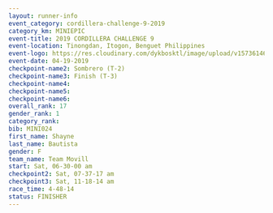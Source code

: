 ```yaml
---
layout: runner-info 
event_category: cordillera-challenge-9-2019 
category_km: MINIEPIC 
event-title: 2019 CORDILLERA CHALLENGE 9 
event-location: Tinongdan, Itogon, Benguet Philippines 
event-logo: https://res.cloudinary.com/dykbosktl/image/upload/v1573614609/Logo/cordillera-challenge_gtvgwu.jpg
event-date: 04-19-2019 
checkpoint-name2: Sombrero (T-2) 
checkpoint-name3: Finish (T-3) 
checkpoint-name4: 
checkpoint-name5: 
checkpoint-name6: 
overall_rank: 17
gender_rank: 1
category_rank: 
bib: MINI024
first_name: Shayne
last_name: Bautista
gender: F
team_name: Team Movill
start: Sat, 06-30-00 am
checkpoint2: Sat, 07-37-17 am
checkpoint3: Sat, 11-18-14 am
race_time: 4-48-14
status: FINISHER
---
```

